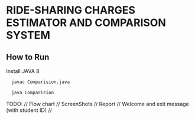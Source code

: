 # RIDE-SHARING CHARGES ESTIMATOR AND COMPARISON SYSTEM

## How to Run 

Install JAVA 8 

```Bash
  javac Comparision.java
```
```Bash
  java Comparision
```

TODO: // Flow chart // ScreenShots // Report // Welcome and exit message (with student ID) //
